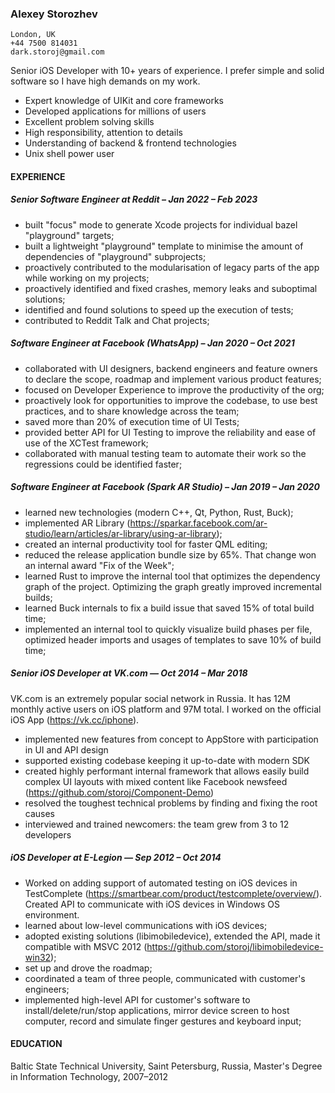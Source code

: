 ### Alexey Storozhev

```
London, UK
+44 7500 814031
dark.storoj@gmail.com
```

Senior iOS Developer with 10+ years of experience. I prefer simple and solid software so I have high demands on my work.
* Expert knowledge of UIKit and core frameworks
* Developed applications for millions of users
* Excellent problem solving skills
* High responsibility, attention to details
* Understanding of backend & frontend technologies
* Unix shell power user

#### EXPERIENCE
##### Senior Software Engineer at Reddit – Jan 2022 – Feb 2023
* built "focus" mode to generate Xcode projects for individual bazel "playground" targets;
* built a lightweight "playground" template to minimise the amount of dependencies of "playground" subprojects;
* proactively contributed to the modularisation of legacy parts of the app while working on my projects;
* proactively identified and fixed crashes, memory leaks and suboptimal solutions;
* identified and found solutions to speed up the execution of tests;
* contributed to Reddit Talk and Chat projects;

##### Software Engineer at Facebook (WhatsApp) – Jan 2020 – Oct 2021
* collaborated with UI designers, backend engineers and feature owners to declare the scope, roadmap and implement various product features;
* focused on Developer Experience to improve the productivity of the org;
* proactively look for opportunities to improve the codebase, to use best practices, and to share knowledge across the team;
* saved more than 20% of execution time of UI Tests;
* provided better API for UI Testing to improve the reliability and ease of use of the XCTest framework;
* collaborated with manual testing team to automate their work so the regressions could be identified faster;

##### Software Engineer at Facebook (Spark AR Studio) – Jan 2019 – Jan 2020
* learned new technologies (modern C++, Qt, Python, Rust, Buck);
* implemented AR Library (https://sparkar.facebook.com/ar-studio/learn/articles/ar-library/using-ar-library);
* created an internal productivity tool for faster QML editing;
* reduced the release application bundle size by 65%. That change won an internal award "Fix of the Week";
* learned Rust to improve the internal tool that optimizes the dependency graph of the project. Optimizing the graph greatly improved incremental builds;
* learned Buck internals to fix a build issue that saved 15% of total build time;
* implemented an internal tool to quickly visualize build phases per file, optimized header imports and usages of templates to save 10% of build time;

##### Senior iOS Developer at VK.com — Oct 2014 – Mar 2018
VK.com is an extremely popular social network in Russia. It has 12M monthly active users on iOS platform and 97M total. I worked on the official iOS App (https://vk.cc/iphone).
* implemented new features from concept to AppStore with participation in UI and API design
* supported existing codebase keeping it up-to-date with modern SDK
* created highly performant internal framework that allows easily build complex UI layouts with mixed content like Facebook newsfeed (https://github.com/storoj/Component-Demo)
* resolved the toughest technical problems by finding and fixing the root causes
* interviewed and trained newcomers: the team grew from 3 to 12 developers

##### iOS Developer at E-Legion — Sep 2012 – Oct 2014
* Worked on adding support of automated testing on iOS devices in TestComplete (https://smartbear.com/product/testcomplete/overview/). Created API to communicate with iOS devices in Windows OS environment.
* learned about low-level communications with iOS devices;
* adopted existing solutions (libimobiledevice), extended the API, made it compatible with MSVC 2012 (https://github.com/storoj/libimobiledevice-win32);
* set up and drove the roadmap;
* coordinated a team of three people, communicated with customer's engineers;
* implemented high-level API for customer's software to install/delete/run/stop applications, mirror device screen to host computer, record and simulate finger gestures and keyboard input;

#### EDUCATION
Baltic State Technical University, Saint Petersburg, Russia, Master's Degree in Information Technology, 2007–2012

